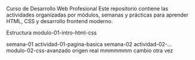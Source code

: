 Curso de Desarrollo Web Profesional
Este repositorio contiene las actividades organizadas por módulos, semanas y prácticas para aprender HTML, CSS y desarrollo frontend moderno.

Estructura
modulo-01-intro-html-css

semana-01
actividad-01-pagina-basica
semana-02
actividad-02-...
modulo-02-css-avanzado
origen real 
mmmmmmm
cambio otra vez